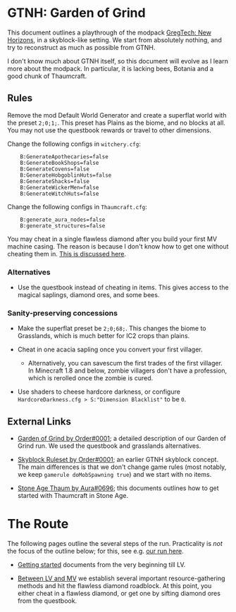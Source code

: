 GTNH: Garden of Grind
=====================

This document outlines a playthrough of the modpack
[GregTech: New Horizons](https://github.com/GTNewHorizons/GT-New-Horizons-Modpack),
in a skyblock-like setting.
We start from absolutely nothing,
and try to reconstruct as much as possible from GTNH.

I don't know much about GTNH itself,
so this document will evolve as I learn more about the modpack.
In particular,
it is lacking bees, Botania and a good chunk of Thaumcraft.


Rules
-----

Remove the mod Default World Generator
and create a superflat world with the preset `2;0;1;`.
This preset has Plains as the biome,
and no blocks at all.
You may not use the questbook rewards or travel to other dimensions.

Change the following configs in `witchery.cfg`:
```
    B:GenerateApothecaries=false
    B:GenerateBookShops=false
    B:GenerateCovens=false
    B:GenerateHobgoblinHuts=false
    B:GenerateShacks=false
    B:GenerateWickerMen=false
    B:GenerateWitchHuts=false
```

Change the following configs in `Thaumcraft.cfg`:
```
    B:generate_aura_nodes=false
    B:generate_structures=false
```

You may cheat in a single flawless diamond after you build your first MV machine casing.
The reason is because I don't know how to get one without cheating them in.
[This is discussed here](gog-lv-mv.md#the-lens-obstacle).

### Alternatives

- Use the questbook instead of cheating in items.
    This gives access to the magical saplings,
    diamond ores,
    and some bees.

### Sanity-preserving concessions

- Make the superflat preset be `2;0;68;`.
    This changes the biome to Grasslands,
    which is much better for IC2 crops than plains.

- Cheat in one acacia sapling once you convert your first villager.
    - Alternatively,
        you can savescum the first trades of the first villager.
        In Minecraft 1.8 and below,
        zombie villagers don't have a profession,
        which is rerolled once the zombie is cured.

- Use shaders to cheese hardcore darkness,
    or configure `HardcoreDarkness.cfg > S:"Dimension Blacklist"` to be `0`.

External Links
--------------

- [Garden of Grind by Order#0001](<https://docs.google.com/document/d/1g4EcDbfhZtiyqIE2WPkSiKTwP4MbNpiFT_o_agkPGgk/edit>);
    a detailed description of our Garden of Grind run.
    We used the questbook and grasslands alternatives.

- [Skyblock Ruleset by Order#0001](<https://docs.google.com/document/d/1Ajmpajbpw8H9rOpiPgX6AcUOcpdIfArwb-aoVrKly4I>);
    an earlier GTNH skyblock concept.
    The main differences is that we don't change game rules
    (most notably, we keep `gamerule doMobSpawning true`)
    and we start with no items.

- [Stone Age Thaum by Aura#0696](https://docs.google.com/document/d/1VF9HJPsaJasY_V_3OeJOX5RIRzGx5Xjfr-iBzzjfZGU);
    this documents outlines how to get started with Thaumcraft in Stone Age.


The Route
=========

The following pages outline the several steps of the run.
Practicality is _not_ the focus of the outline below;
for this, see e.g. [our run here](<https://docs.google.com/document/d/1g4EcDbfhZtiyqIE2WPkSiKTwP4MbNpiFT_o_agkPGgk/edit>).

- [Getting started](gog-getting-started.md)
    documents from the very beginning till LV.

- [Between LV and MV](gog-lv-mv.md)
    we establish several important resource-gathering methods
    and hit the flawless diamond roadblock.
    At this point,
    you either cheat in a flawless diamond,
    or get one by sifting diamond ores from the questbook.

